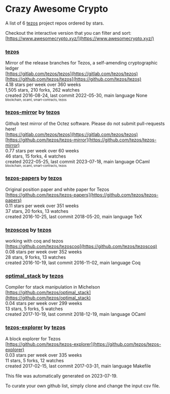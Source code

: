 # Crazy Awesome Crypto
A list of 6 [tezos](https://github.com/tezos) project repos ordered by stars.  

Checkout the interactive version that you can filter and sort: 
[https://www.awesomecrypto.xyz/](https://www.awesomecrypto.xyz/)  


### [tezos](https://github.com/tezos/tezos)  
Mirror of the release branches for Tezos, a self-amending cryptographic ledger  
[https://gitlab.com/tezos/tezos](https://gitlab.com/tezos/tezos)  
[https://github.com/tezos/tezos](https://github.com/tezos/tezos)  
4.18 stars per week over 360 weeks  
1,505 stars, 210 forks, 262 watches  
created 2016-08-24, last commit 2022-05-30, main language None  
<sub><sup>blockchain, ocaml, smart-contracts, tezos</sup></sub>


### [tezos-mirror](https://github.com/tezos/tezos-mirror) by [tezos](https://github.com/tezos)  
Github test mirror of the Octez software. Please do not submit pull-requests here!  
[https://gitlab.com/tezos/tezos](https://gitlab.com/tezos/tezos)  
[https://github.com/tezos/tezos-mirror](https://github.com/tezos/tezos-mirror)  
0.77 stars per week over 60 weeks  
46 stars, 15 forks, 4 watches  
created 2022-05-25, last commit 2023-07-18, main language OCaml  
<sub><sup>blockchain, ocaml, smart-contracts, tezos</sup></sub>


### [tezos-papers](https://github.com/tezos/tezos-papers) by [tezos](https://github.com/tezos)  
Original position paper and white paper for Tezos  
[https://github.com/tezos/tezos-papers](https://github.com/tezos/tezos-papers)  
0.11 stars per week over 351 weeks  
37 stars, 20 forks, 13 watches  
created 2016-10-25, last commit 2018-05-20, main language TeX  


### [tezoscoq](https://github.com/tezos/tezoscoq) by [tezos](https://github.com/tezos)  
working with coq and tezos  
[https://github.com/tezos/tezoscoq](https://github.com/tezos/tezoscoq)  
0.08 stars per week over 352 weeks  
28 stars, 9 forks, 13 watches  
created 2016-10-19, last commit 2016-11-02, main language Coq  


### [optimal_stack](https://github.com/tezos/optimal_stack) by [tezos](https://github.com/tezos)  
Compiler for stack manipulation in Michelson  
[https://github.com/tezos/optimal_stack](https://github.com/tezos/optimal_stack)  
0.04 stars per week over 299 weeks  
13 stars, 5 forks, 5 watches  
created 2017-10-19, last commit 2018-12-19, main language OCaml  


### [tezos-explorer](https://github.com/tezos/tezos-explorer) by [tezos](https://github.com/tezos)  
A block explorer for Tezos  
[https://github.com/tezos/tezos-explorer](https://github.com/tezos/tezos-explorer)  
0.03 stars per week over 335 weeks  
11 stars, 5 forks, 12 watches  
created 2017-02-15, last commit 2017-03-31, main language Makefile  


This file was automatically generated on 2023-07-19.  

To curate your own github list, simply clone and change the input csv file.  